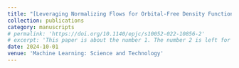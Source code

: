 ```yaml
---
title: "[Leveraging Normalizing Flows for Orbital-Free Density Functional Theory](https://doi.org/10.1088/2632-2153/ad7226)"
collection: publications
category: manuscripts
# permalink: 'https://doi.org/10.1140/epjc/s10052-022-10856-2'
# excerpt: 'This paper is about the number 1. The number 2 is left for future work.'
date: 2024-10-01
venue: 'Machine Learning: Science and Technology'
---
```


<!-- The contents above will be part of a list of publications, if the user clicks the link for the publication than the contents of section will be rendered as a full page, allowing you to provide more information about the paper for the reader. When publications are displayed as a single page, the contents of the above "citation" field will automatically be included below this section in a smaller font. -->